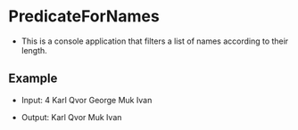 ﻿# PredicateForNames

* This is a console application that filters a list of names according to their length.

## Example 

* Input: 4
 Karl Qvor George Muk Ivan

* Output: Karl
 Qvor
 Muk
 Ivan